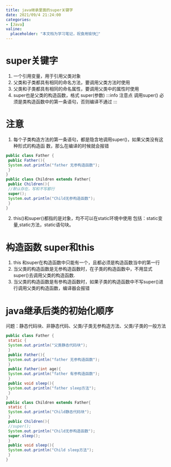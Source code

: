 ```yaml
---
title: java继承⾥⾯的super关键字
date: 2021/09/4 21:24:00
categories:
- [Java]
valine:
  placeholder: "本文档为学习笔记，祝食用愉快💪"
---
```


# super关键字
1. ⼀个引⽤变量，⽤于引⽤⽗类对象
2. ⽗类和⼦类都具有相同的命名⽅法，要调⽤⽗类⽅法时使⽤
3. ⽗类和⼦类都具有相同的命名属性，要调⽤⽗类中的属性时使⽤
4. super也是⽗类的构造函数，格式 super(参数)
:::info
注意点 调⽤super() 必须是类构造函数中的第⼀条语句，否则编译不通过
:::

# 注意
1. 每个⼦类构造⽅法的第⼀条语句，都是隐含地调⽤super()，如果⽗类没有这种形式的构造函
数，那么在编译的时候就会报错
```java
public class Father {
 public Father(){
 System.out.println("father ⽆参构造函数");
 }
}
public class Children extends Father{
 public Children(){
 //默认存在，写和不写都⾏
 super();
 System.out.println("Child⽆参构造函数");
 }
}
```
2. this()和super()都指的是对象，均不可以在static环境中使⽤
包括：static变量,static⽅法，static语句块。

# 构造函数 super和this
1. this 和super在构造函数中只能有⼀个，且都必须是构造函数当中的第⼀⾏
2. 当⽗类的构造函数是⽆参构造函数时，在⼦类的构造函数中，不⽤显式super()去调⽤⽗类的构造函数.
3. 当⽗类的构造函数是有参构造函数时，如果⼦类的构造函数中不写super()进⾏调⽤⽗类的构造函数，编译器会报错

# java继承后类的初始化顺序
问题：静态代码块、⾮静态代码、⽗类/⼦类⽆参构造⽅法、⽗类/⼦类的⼀般⽅法
```java
public class Father {
 static {
 System.out.println("⽗类静态代码块");
 }
 public Father(){
 System.out.println("father ⽆参构造函数");
 }
 public Father(int age){
 System.out.println("father 有参构造函数");
 }
 public void sleep(){
 System.out.println("father sleep⽅法");
 }
}
public class Children extends Father{
 static {
 System.out.println("Child静态代码块");
 }
 public Children(){
 //super();
 System.out.println("Child⽆参构造函数");
 super.sleep();
 }
 public void sleep(){
 System.out.println("Child sleep⽅法");
 }
}
```